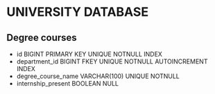 # UNIVERSITY DATABASE

## Degree courses

- id                   BIGINT            PRIMARY KEY UNIQUE NOTNULL INDEX
- department_id        BIGINT            FKEY UNIQUE NOTNULL AUTOINCREMENT INDEX
- degree_course_name   VARCHAR(100)      UNIQUE NOTNULL
- internship_present   BOOLEAN           NULL